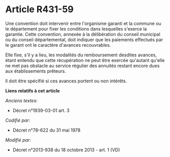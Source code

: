 # Article R431-59

Une convention doit intervenir entre l'organisme garanti et la commune ou le département pour fixer les conditions dans
lesquelles s'exerce la garantie. Cette convention, annexée à la délibération du conseil municipal ou du conseil
départemental, doit indiquer que les paiements effectués par le garant ont le caractère d'avances recouvrables. 

Elle fixe, s'il y a lieu, les modalités du remboursement desdites avances, étant entendu que cette récupération ne peut être
exercée qu'autant qu'elle ne met pas obstacle au service régulier des annuités restant encore dues aux établissements
prêteurs. 

Il doit être spécifié si ces avances portent ou non intérêts.

**Liens relatifs à cet article**

_Anciens textes_:

  - Décret n°1939-03-01 art. 3

_Codifié par_:

  - Décret n°78-622 du 31 mai 1978

_Modifié par_:

  - Décret n°2013-938 du 18 octobre 2013 - art. 1 (VD)

